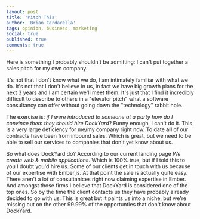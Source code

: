 ```yaml
---
layout: post
title: 'Pitch This'
author: 'Brian Cardarella'
tags: opinion, business, marketing
social: true
published: true
comments: true
---
```


Here is something I probably shouldn't be admitting: I can't put
together a sales pitch for my own company.

It's not that I don't know what we do, I am intimately familiar with
what we do. It's not that I don't believe in us, in fact we
have big growth plans for the next 3 years and I am certain we'll meet
them. It's just that I find it incredibly difficult to describe to
others in a "elevator pitch" what a software consultancy can offer
without going down the "technology" rabbit hole.

The exercise is: *if I were introduced to someone at a party how do I convince them they should 
hire DockYard*? Funny enough, I can't do it. This is a very large
deficiency for me/my company right now. To date **all** of our
contracts have been from inbound sales. Which is great, but we need to
be able to sell our services to companies that don't yet know about us.

So what does DockYard do? According to our current landing page *We
create web & mobile applications*. Which is 100% true, but if I told
this to you I doubt you'd hire us. Some of our clients get in touch with
us because of our expertise with Ember.js. At that point the sale is
actually quite easy. There aren't a lot of consultanices right now
claiming expertise in Ember. And amongst those firms I believe that
DockYard is considered one of the top ones. So by the time the client
contacts us they have probably already decided to go with us. This is
great but it paints us into a niche, but we're missing out on the other
99.99% of the opportunties that don't know about DockYard.
